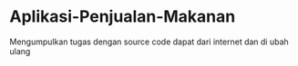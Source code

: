 # Aplikasi-Penjualan-Makanan
Mengumpulkan tugas dengan source code dapat dari internet dan di ubah ulang
